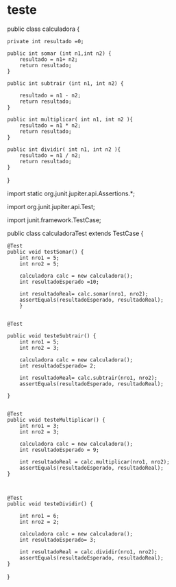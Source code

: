 # teste

public class calculadora {
	
	
	private int resultado =0;
	
	public int somar (int n1,int n2) {
		resultado = n1+ n2;
		return resultado;
	}
	
	public int subtrair (int n1, int n2) {
		
		resultado = n1 - n2;
		return resultado;
	}
	
	public int multiplicar( int n1, int n2 ){
		resultado = n1 * n2;
		return resultado;
	}
	
	public int dividir( int n1, int n2 ){
		resultado = n1 / n2;
		return resultado;
	}

	
	
	

}




import static org.junit.jupiter.api.Assertions.*;

import org.junit.jupiter.api.Test;

import junit.framework.TestCase;

public class calculadoraTest extends TestCase {

	@Test
	public void testSomar() {
		int nro1 = 5;
		int nro2 = 5;
		
		calculadora calc = new calculadora();
		int resultadoEsperado =10;

		int resultadoReal= calc.somar(nro1, nro2);
		assertEquals(resultadoEsperado, resultadoReal);
		}
	
	
	@Test
	
	public void testeSubtrair() {
		int nro1 = 5;
		int nro2 = 3;
	
		calculadora calc = new calculadora();
		int resultadoEsperado= 2;
		
		int resultadoReal= calc.subtrair(nro1, nro2);
		assertEquals(resultadoEsperado, resultadoReal);
	
	}
	
	
	@Test
	public void testeMultiplicar() {
		int nro1 = 3;
		int nro2 = 3;
		
		calculadora calc = new calculadora();
		int resultadoEsperado = 9;
		
		int resultadoReal = calc.multiplicar(nro1, nro2);
		assertEquals(resultadoEsperado, resultadoReal);
	}
		
	
	
	@Test
	public void testeDividir() {
	
		int nro1 = 6;
		int nro2 = 2;
		
		calculadora calc = new calculadora();
		int resultadoEsperado= 3;
		
		int resultadoReal = calc.dividir(nro1, nro2);
		assertEquals(resultadoEsperado, resultadoReal);
	}
		
	
}


















